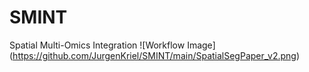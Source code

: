 # SMINT
Spatial Multi-Omics Integration
![Workflow Image]
(https://github.com/JurgenKriel/SMINT/main/SpatialSegPaper_v2.png)
